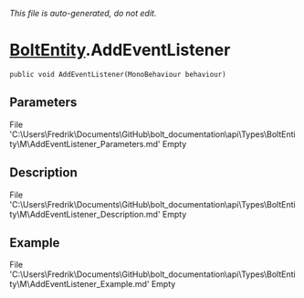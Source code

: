 *This file is auto-generated, do not edit.*

# [BoltEntity](Types/BoltEntity.md).AddEventListener
`public void AddEventListener(MonoBehaviour behaviour)`
## Parameters
File 'C:\Users\Fredrik\Documents\GitHub\bolt_documentation\api\Types\BoltEntity\M\AddEventListener_Parameters.md' Empty
## Description
File 'C:\Users\Fredrik\Documents\GitHub\bolt_documentation\api\Types\BoltEntity\M\AddEventListener_Description.md' Empty
## Example
File 'C:\Users\Fredrik\Documents\GitHub\bolt_documentation\api\Types\BoltEntity\M\AddEventListener_Example.md' Empty
